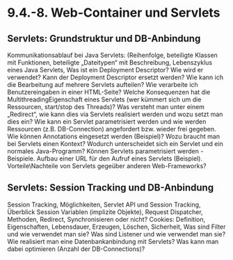 # 9.4.-8. Web-Container und Servlets

## Servlets: Grundstruktur und DB-Anbindung
Kommunikationsablauf bei Java Servlets: (Reihenfolge, beteiligte Klassen mit Funktionen,
beteiligte „Dateitypen“ mit Beschreibung, Lebenszyklus eines Java Servlets, Was ist ein
Deployment Descriptor? Wie wird er verwendet? Kann der Deployment Descriptor ersetzt
werden? Wie kann ich die Bearbeitung auf mehrere Servlets aufteilen? Wie verarbeite ich
Benutzereingaben in einer HTML-Seite? Welche Konsequenzen hat die MultithreadingEigenschaft eines Servlets (wer kümmert sich um die Ressourcen, start/stop des Threads)? 
Was versteht man unter einem „Redirect“, wie kann dies via Servlets realisiert werden und
wozu setzt man dies ein? Wie kann ein Servlet parametrisiert werden und wie werden
Ressourcen (z.B. DB-Connection) angefordert bzw. wieder frei gegeben. Wie können
Annotations eingesetzt werden (Beispiel)? Wozu braucht man bei Servlets einen Kontext?
Wodurch unterscheidet sich ein Servlet und ein normales Java-Programm? Können Servlets
parametrisiert werden - Beispiele. Aufbau einer URL für den Aufruf eines Servlets (Beispiel).
Vorteile\Nachteile von Servlets gegeüber anderen Web-Frameworks?


## Servlets: Session Tracking und DB-Anbindung
Session Tracking, Möglichkeiten, Servlet API und Session Tracking, Überblick Session
Variablen (implizite Objekte), Request Dispatcher, Methoden, Redirect, Synchronisieren oder
nicht? Cookies: Definition, Eigenschaften, Lebensdauer, Erzeugen, Löschen, Sicherheit, Was
sind Filter und wie verwendet man sie? Was sind Listener und wie verwendet man sie? Wie
realisiert man eine Datenbankanbindung mit Servlets? Was kann man dabei optimieren
(Anzahl der DB-Connections)? 
